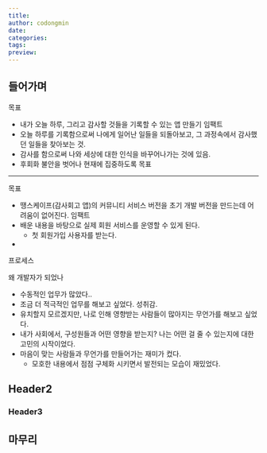 ```yaml
---
title: 
author: codongmin
date: 
categories: 
tags: 
preview:
---
```


## 들어가며

목표 
- 내가 오늘 하루, 그리고 감사할 것들을 기록할 수 있는 앱 만들기 
임팩트 
- 오늘 하루를 기록함으로써 나에게 일어난 일들을 되돌아보고, 그 과정속에서 감사했던 일들을 찾아보는 것. 
- 감사를 함으로써 나와 세상에 대한 인식을 바꾸어나가는 것에 있음.
- 후회화 불안을 벗어나 현재에 집중하도록 목표

---
목표 
- 땡스케이프(감사회고 앱)의 커뮤니티 서비스 버전을 초기 개발 버전을 만드는데 어려움이 없어진다.
임팩트 
- 배운 내용을 바탕으로 실제 회원 서비스를 운영할 수 있게 된다. 
	- 첫 회원가입 사용자를 받는다. 
- 
프로세스

왜 개발자가 되었나
- 수동적인 업무가 많았다.. 
- 조금 더 적극적인 업무를 해보고 싶었다. 성취감. 
- 유치할지 모르겠지만, 나로 인해 영향받는 사람들이 많아지는 무언가를 해보고 싶었다. 
- 내가 사회에서, 구성원들과 어떤 영향을 받는지? 나는 어떤 걸 줄 수 있는지에 대한 고민의 시작이었다. 
- 마음이 맞는 사람들과 무언가를 만들어가는 재미가 컸다. 
	- 모호한 내용에서 점점 구체화 시키면서 발전되는 모습이 재밌었다. 

## Header2

### Header3

## 마무리

